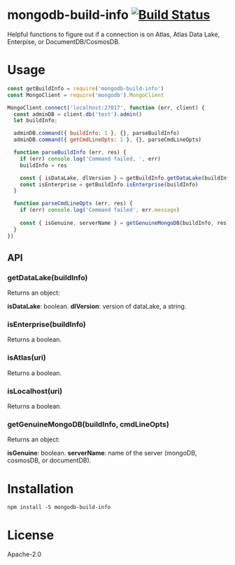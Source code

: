 # mongodb-build-info [![Build Status][azure-url]][azure-img]

Helpful functions to figure out if a connection is on Atlas, Atlas Data Lake,
Enterpise, or DocumentDB/CosmosDB.

# Usage
```js
const getBuildInfo = require('mongodb-build-info')
const MongoClient = require('mongodb').MongoClient

MongoClient.connect('localhost:27017', function (err, client) {
  const adminDB = client.db('test').admin()
  let buildInfo;

  adminDB.command({ buildInfo: 1 }, {}, parseBuildInfo)
  adminDB.command({ getCmdLineOpts: 1 }, {}, parseCmdLineOpts)

  function parseBuildInfo (err, res) {
    if (err) console.log('Command failed, ', err)
    buildInfo = res

    const { isDataLake, dlVersion } = getBuildInfo.getDataLake(buildInfo)
    const isEnterprise = getBuildInfo.isEnterprise(buildInfo)
  }

  function parseCmdLineOpts (err, res) {
    if (err) console.log('Command failed', err.message)
    
    const { isGenuine, serverName } = getGenuineMongoDB(buildInfo, res)
  }
})
```

## API
### getDataLake(buildInfo)
Returns an object:

__isDataLake__: boolean. 
__dlVersion__: version of dataLake, a string.

### isEnterprise(buildInfo)
Returns a boolean.

### isAtlas(uri)
Returns a boolean.

### isLocalhost(uri)
Returns a boolean.

### getGenuineMongoDB(buildInfo, cmdLineOpts)
Returns an object:

__isGenuine__: boolean. 
__serverName__: name of the server (mongoDB, cosmosDB, or documentDB).

# Installation
```
npm install -S mongodb-build-info
```

# License
Apache-2.0

[azure-url]: https://dev.azure.com/team-compass/mongodb-build-info/_apis/build/status/mongodb-js.mongodb-build-info?branchName=master
[azure-img]: https://dev.azure.com/team-compass/mongodb-build-info/_build/latest?definitionId=5&branchName=master
